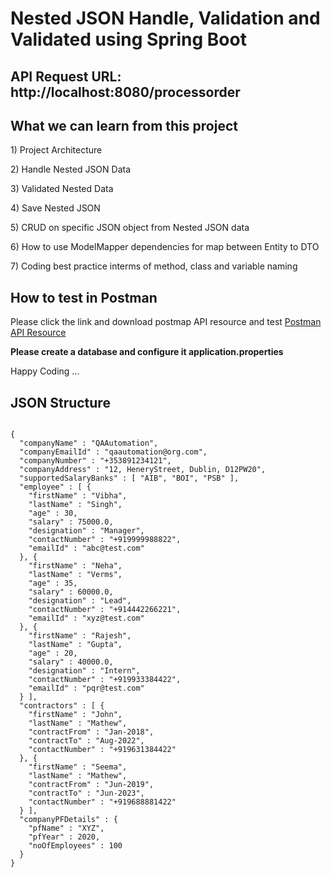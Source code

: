 <h1>Nested JSON Handle, Validation and Validated using Spring Boot</h1>

## API Request URL: http://localhost:8080/processorder

## What we can learn from this project
<p> 1) Project Architecture </p>
<p> 2) Handle Nested JSON Data </p>
<p> 3) Validated Nested Data </p>
<p> 4) Save Nested JSON </p>
<p> 5) CRUD on specific JSON object from Nested JSON data </p>
<p> 6) How to use ModelMapper dependencies for map between Entity to DTO </p>
<p> 7) Coding best practice interms of method, class and variable naming<p>

## How to test in Postman
<p> Please click the link and download postmap API resource and test <a href="https://github.com/MohosinMiah/Handle-Nested-JSON-and-CRUD/blob/main/bk_postman_data/Nested%20JSON%20And%20CRUD%20Handling.postman_collection.json" target="_blank"> Postman API Resource </a></p>

<strong> Please create a database and configure it application.properties </strong>
</hr>
Happy Coding ...

## JSON Structure
<code>
{
  "companyName" : "QAAutomation",
  "companyEmailId" : "qaautomation@org.com",
  "companyNumber" : "+353891234121",
  "companyAddress" : "12, HeneryStreet, Dublin, D12PW20",
  "supportedSalaryBanks" : [ "AIB", "BOI", "PSB" ],
  "employee" : [ {
    "firstName" : "Vibha",
    "lastName" : "Singh",
    "age" : 30,
    "salary" : 75000.0,
    "designation" : "Manager",
    "contactNumber" : "+919999988822",
    "emailId" : "abc@test.com"
  }, {
    "firstName" : "Neha",
    "lastName" : "Verms",
    "age" : 35,
    "salary" : 60000.0,
    "designation" : "Lead",
    "contactNumber" : "+914442266221",
    "emailId" : "xyz@test.com"
  }, {
    "firstName" : "Rajesh",
    "lastName" : "Gupta",
    "age" : 20,
    "salary" : 40000.0,
    "designation" : "Intern",
    "contactNumber" : "+919933384422",
    "emailId" : "pqr@test.com"
  } ],
  "contractors" : [ {
    "firstName" : "John",
    "lastName" : "Mathew",
    "contractFrom" : "Jan-2018",
    "contractTo" : "Aug-2022",
    "contactNumber" : "+919631384422"
  }, {
    "firstName" : "Seema",
    "lastName" : "Mathew",
    "contractFrom" : "Jun-2019",
    "contractTo" : "Jun-2023",
    "contactNumber" : "+919688881422"
  } ],
  "companyPFDetails" : {
    "pfName" : "XYZ",
    "pfYear" : 2020,
    "noOfEmployees" : 100
  }
}
</code>
